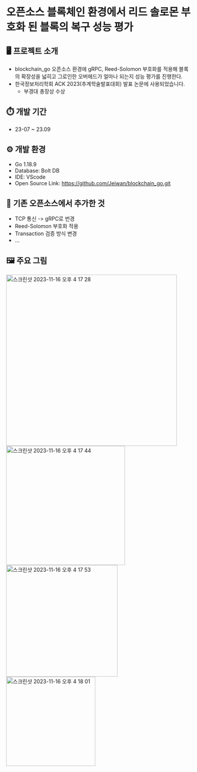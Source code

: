 # 오픈소스 블록체인 환경에서 리드 솔로몬 부호화 된 블록의 복구 성능 평가

## 🖥 프로젝트 소개️
- blockchain_go 오픈소스 환경에 gRPC, Reed-Solomon 부호화를 적용해 블록의 확장성을 넓히고 그로인한 오버헤드가 얼마나 되는지 성능 평가를 진행한다.
- 한국정보처리학회 ACK 2023(추계학술발표대회) 발표 논문에 사용되었습니다.
  - 부경대 총장상 수상
## ⏱️ 개발 기간
- 23-07 ~ 23.09
## ⚙️ 개발 환경
- Go 1.18.9 
- Database: Bolt DB
- IDE: VScode
- Open Source Link: https://github.com/Jeiwan/blockchain_go.git
## 🔦 기존 오픈소스에서 추가한 것
- TCP 통신 -> gRPC로 번경
- Reed-Solomon 부호화 적용
- Transaction 검증 방식 변경
- ... 

## 🖼️ 주요 그림
<img width="460" alt="스크린샷 2023-11-16 오후 4 17 28" src="https://github.com/sleeg00/blockchain/assets/96710732/46468a99-1c63-4be3-89ec-4367cd9a8bee">
<img width="320" alt="스크린샷 2023-11-16 오후 4 17 44" src="https://github.com/sleeg00/blockchain/assets/96710732/603bc79c-0d4a-4cda-96c3-fb7d6b047b7c">
<img width="300" alt="스크린샷 2023-11-16 오후 4 17 53" src="https://github.com/sleeg00/blockchain/assets/96710732/755cb5e4-f647-45e0-a839-5365f46ec5ea">
<img width="240" alt="스크린샷 2023-11-16 오후 4 18 01" src="https://github.com/sleeg00/blockchain/assets/96710732/034fcdc6-bfb5-4c8a-9c59-21fc0f2ec70b">
